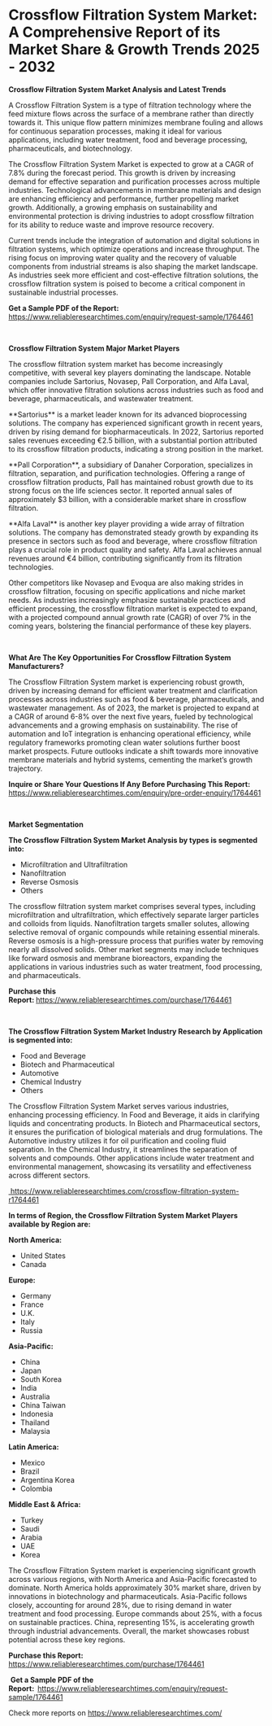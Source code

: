 <p><h1>Crossflow Filtration System Market: A Comprehensive Report of its Market Share & Growth Trends 2025 - 2032</h1></p><p><strong>Crossflow Filtration System Market Analysis and Latest Trends</strong></p>
<p><p>A Crossflow Filtration System is a type of filtration technology where the feed mixture flows across the surface of a membrane rather than directly towards it. This unique flow pattern minimizes membrane fouling and allows for continuous separation processes, making it ideal for various applications, including water treatment, food and beverage processing, pharmaceuticals, and biotechnology.</p><p>The Crossflow Filtration System Market is expected to grow at a CAGR of 7.8% during the forecast period. This growth is driven by increasing demand for effective separation and purification processes across multiple industries. Technological advancements in membrane materials and design are enhancing efficiency and performance, further propelling market growth. Additionally, a growing emphasis on sustainability and environmental protection is driving industries to adopt crossflow filtration for its ability to reduce waste and improve resource recovery.</p><p>Current trends include the integration of automation and digital solutions in filtration systems, which optimize operations and increase throughput. The rising focus on improving water quality and the recovery of valuable components from industrial streams is also shaping the market landscape. As industries seek more efficient and cost-effective filtration solutions, the crossflow filtration system is poised to become a critical component in sustainable industrial processes.</p></p>
<p><strong>Get a Sample PDF of the Report:&nbsp;</strong> <a href="https://www.reliableresearchtimes.com/enquiry/request-sample/1764461?utm_campaign=3284&utm_medium=2&utm_source=Github&utm_content=ia&utm_term=11042025&utm_id=crossflow-filtration-system">https://www.reliableresearchtimes.com/enquiry/request-sample/1764461</a></p>
<p>&nbsp;</p>
<p><strong>Crossflow Filtration System Major Market Players</strong></p>
<p><p>The crossflow filtration system market has become increasingly competitive, with several key players dominating the landscape. Notable companies include Sartorius, Novasep, Pall Corporation, and Alfa Laval, which offer innovative filtration solutions across industries such as food and beverage, pharmaceuticals, and wastewater treatment. </p><p>**Sartorius** is a market leader known for its advanced bioprocessing solutions. The company has experienced significant growth in recent years, driven by rising demand for biopharmaceuticals. In 2022, Sartorius reported sales revenues exceeding €2.5 billion, with a substantial portion attributed to its crossflow filtration products, indicating a strong position in the market.</p><p>**Pall Corporation**, a subsidiary of Danaher Corporation, specializes in filtration, separation, and purification technologies. Offering a range of crossflow filtration products, Pall has maintained robust growth due to its strong focus on the life sciences sector. It reported annual sales of approximately $3 billion, with a considerable market share in crossflow filtration.</p><p>**Alfa Laval** is another key player providing a wide array of filtration solutions. The company has demonstrated steady growth by expanding its presence in sectors such as food and beverage, where crossflow filtration plays a crucial role in product quality and safety. Alfa Laval achieves annual revenues around €4 billion, contributing significantly from its filtration technologies.</p><p>Other competitors like Novasep and Evoqua are also making strides in crossflow filtration, focusing on specific applications and niche market needs. As industries increasingly emphasize sustainable practices and efficient processing, the crossflow filtration market is expected to expand, with a projected compound annual growth rate (CAGR) of over 7% in the coming years, bolstering the financial performance of these key players.</p></p>
<p>&nbsp;</p>
<p><strong>What Are The Key Opportunities For Crossflow Filtration System Manufacturers?</strong></p>
<p><p>The Crossflow Filtration System market is experiencing robust growth, driven by increasing demand for efficient water treatment and clarification processes across industries such as food & beverage, pharmaceuticals, and wastewater management. As of 2023, the market is projected to expand at a CAGR of around 6-8% over the next five years, fueled by technological advancements and a growing emphasis on sustainability. The rise of automation and IoT integration is enhancing operational efficiency, while regulatory frameworks promoting clean water solutions further boost market prospects. Future outlooks indicate a shift towards more innovative membrane materials and hybrid systems, cementing the market’s growth trajectory.</p></p>
<p><strong>Inquire or Share Your Questions If Any Before Purchasing This Report:</strong> <a href="https://www.reliableresearchtimes.com/enquiry/pre-order-enquiry/1764461?utm_campaign=3284&utm_medium=2&utm_source=Github&utm_content=ia&utm_term=11042025&utm_id=crossflow-filtration-system">https://www.reliableresearchtimes.com/enquiry/pre-order-enquiry/1764461</a></p>
<p>&nbsp;</p>
<p><strong>Market Segmentation</strong></p>
<p><strong>The Crossflow Filtration System Market Analysis by types is segmented into:</strong></p>
<p><ul><li>Microfiltration and Ultrafiltration</li><li>Nanofiltration</li><li>Reverse Osmosis</li><li>Others</li></ul></p>
<p><p>The crossflow filtration system market comprises several types, including microfiltration and ultrafiltration, which effectively separate larger particles and colloids from liquids. Nanofiltration targets smaller solutes, allowing selective removal of organic compounds while retaining essential minerals. Reverse osmosis is a high-pressure process that purifies water by removing nearly all dissolved solids. Other market segments may include techniques like forward osmosis and membrane bioreactors, expanding the applications in various industries such as water treatment, food processing, and pharmaceuticals.</p></p>
<p><strong>Purchase this Report:&nbsp;</strong><a href="https://www.reliableresearchtimes.com/purchase/1764461?utm_campaign=3284&utm_medium=2&utm_source=Github&utm_content=ia&utm_term=11042025&utm_id=crossflow-filtration-system">https://www.reliableresearchtimes.com/purchase/1764461</a></p>
<p>&nbsp;</p>
<p><strong>The Crossflow Filtration System Market Industry Research by Application is segmented into:</strong></p>
<p><ul><li>Food and Beverage</li><li>Biotech and Pharmaceutical</li><li>Automotive</li><li>Chemical Industry</li><li>Others</li></ul></p>
<p><p>The Crossflow Filtration System Market serves various industries, enhancing processing efficiency. In Food and Beverage, it aids in clarifying liquids and concentrating products. In Biotech and Pharmaceutical sectors, it ensures the purification of biological materials and drug formulations. The Automotive industry utilizes it for oil purification and cooling fluid separation. In the Chemical Industry, it streamlines the separation of solvents and compounds. Other applications include water treatment and environmental management, showcasing its versatility and effectiveness across different sectors.</p></p>
<p><a href="https://www.reliableresearchtimes.com/crossflow-filtration-system-r1764461?utm_campaign=3284&utm_medium=2&utm_source=Github&utm_content=ia&utm_term=11042025&utm_id=crossflow-filtration-system">&nbsp;https://www.reliableresearchtimes.com/crossflow-filtration-system-r1764461</a></p>
<p><strong>In terms of Region, the Crossflow Filtration System Market Players available by Region are:</strong></p>
<p>
    <p> <strong> North America: </strong>
        <ul>
            <li>United States</li>
            <li>Canada</li>
        </ul>
        </p> 
    <p> <strong> Europe: </strong>
        <ul>
            <li>Germany</li>
            <li>France</li>
            <li>U.K.</li>
            <li>Italy</li>
            <li>Russia</li>
        </ul>
        </p> 
    <p> <strong> Asia-Pacific: </strong>
        <ul>
            <li>China</li>
            <li>Japan</li>
            <li>South Korea</li>
            <li>India</li>
            <li>Australia</li>
            <li>China Taiwan</li>
            <li>Indonesia</li>
            <li>Thailand</li>
            <li>Malaysia</li>
        </ul>
        </p> 
    <p> <strong> Latin America: </strong>
        <ul>
            <li>Mexico</li>
            <li>Brazil</li>
            <li>Argentina Korea</li>
            <li>Colombia</li>
        </ul>
        </p> 
    <p> <strong> Middle East & Africa: </strong>
        <ul>
            <li>Turkey</li>
            <li>Saudi</li>
            <li>Arabia</li>
            <li>UAE</li>
            <li>Korea</li>
        </ul>
    </p>
    </p>
<p><p>The Crossflow Filtration System market is experiencing significant growth across various regions, with North America and Asia-Pacific forecasted to dominate. North America holds approximately 30% market share, driven by innovations in biotechnology and pharmaceuticals. Asia-Pacific follows closely, accounting for around 28%, due to rising demand in water treatment and food processing. Europe commands about 25%, with a focus on sustainable practices. China, representing 15%, is accelerating growth through industrial advancements. Overall, the market showcases robust potential across these key regions.</p></p>
<p><strong>Purchase this Report: </strong><a href="https://www.reliableresearchtimes.com/purchase/1764461?utm_campaign=3284&utm_medium=2&utm_source=Github&utm_content=ia&utm_term=11042025&utm_id=crossflow-filtration-system">https://www.reliableresearchtimes.com/purchase/1764461</a></p>
<p>&nbsp;<strong>Get a Sample PDF of the Report:&nbsp;&nbsp;</strong><a href="https://www.reliableresearchtimes.com/enquiry/request-sample/1764461?utm_campaign=3284&utm_medium=2&utm_source=Github&utm_content=ia&utm_term=11042025&utm_id=crossflow-filtration-system">https://www.reliableresearchtimes.com/enquiry/request-sample/1764461</a></p>
<p><strong></strong></p>
<p>Check more reports on <a href="https://www.reliableresearchtimes.com/?utm_campaign=3284&utm_medium=2&utm_source=Github&utm_content=ia&utm_term=11042025&utm_id=crossflow-filtration-system">https://www.reliableresearchtimes.com/</a></p>